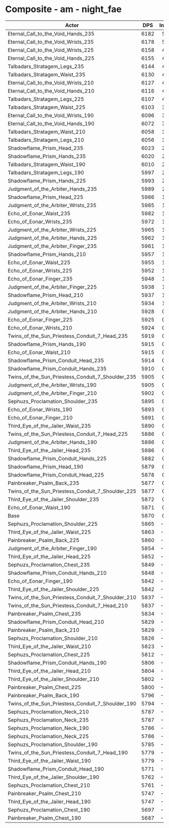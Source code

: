 # Composite - am - night_fae
| Actor | DPS | Increase |
|---|:---:|:---:|
|Eternal_Call_to_the_Void_Hands_235|6182|5.32%|
|Eternal_Call_to_the_Void_Wrists_235|6178|5.25%|
|Eternal_Call_to_the_Void_Wrists_225|6158|4.90%|
|Eternal_Call_to_the_Void_Hands_225|6155|4.85%|
|Talbadars_Stratagem_Legs_235|6144|4.66%|
|Talbadars_Stratagem_Waist_235|6130|4.43%|
|Eternal_Call_to_the_Void_Wrists_210|6127|4.38%|
|Eternal_Call_to_the_Void_Hands_210|6116|4.19%|
|Talbadars_Stratagem_Legs_225|6107|4.04%|
|Talbadars_Stratagem_Waist_225|6103|3.97%|
|Eternal_Call_to_the_Void_Wrists_190|6096|3.84%|
|Eternal_Call_to_the_Void_Hands_190|6072|3.45%|
|Talbadars_Stratagem_Waist_210|6058|3.20%|
|Talbadars_Stratagem_Legs_210|6056|3.16%|
|Shadowflame_Prism_Head_235|6023|2.61%|
|Shadowflame_Prism_Hands_235|6020|2.56%|
|Talbadars_Stratagem_Waist_190|6010|2.39%|
|Talbadars_Stratagem_Legs_190|5997|2.16%|
|Shadowflame_Prism_Hands_225|5993|2.09%|
|Judgment_of_the_Arbiter_Hands_235|5989|2.03%|
|Shadowflame_Prism_Head_225|5986|1.98%|
|Judgment_of_the_Arbiter_Wrists_235|5985|1.96%|
|Echo_of_Eonar_Waist_235|5982|1.91%|
|Echo_of_Eonar_Wrists_235|5972|1.74%|
|Judgment_of_the_Arbiter_Wrists_225|5965|1.61%|
|Judgment_of_the_Arbiter_Hands_225|5962|1.57%|
|Judgment_of_the_Arbiter_Finger_235|5961|1.55%|
|Shadowflame_Prism_Hands_210|5957|1.48%|
|Echo_of_Eonar_Waist_225|5955|1.44%|
|Echo_of_Eonar_Wrists_225|5952|1.39%|
|Echo_of_Eonar_Finger_235|5948|1.33%|
|Judgment_of_the_Arbiter_Finger_225|5938|1.16%|
|Shadowflame_Prism_Head_210|5937|1.15%|
|Judgment_of_the_Arbiter_Wrists_210|5934|1.10%|
|Judgment_of_the_Arbiter_Hands_210|5928|0.99%|
|Echo_of_Eonar_Finger_225|5925|0.94%|
|Echo_of_Eonar_Wrists_210|5924|0.92%|
|Twins_of_the_Sun_Priestess_Conduit_7_Head_235|5919|0.84%|
|Shadowflame_Prism_Hands_190|5915|0.77%|
|Echo_of_Eonar_Waist_210|5915|0.76%|
|Shadowflame_Prism_Conduit_Head_235|5914|0.75%|
|Shadowflame_Prism_Conduit_Hands_235|5910|0.68%|
|Twins_of_the_Sun_Priestess_Conduit_7_Shoulder_235|5905|0.60%|
|Judgment_of_the_Arbiter_Wrists_190|5905|0.59%|
|Judgment_of_the_Arbiter_Finger_210|5902|0.55%|
|Sephuzs_Proclamation_Shoulder_235|5895|0.42%|
|Echo_of_Eonar_Wrists_190|5893|0.39%|
|Echo_of_Eonar_Finger_210|5891|0.36%|
|Third_Eye_of_the_Jailer_Waist_235|5890|0.33%|
|Twins_of_the_Sun_Priestess_Conduit_7_Head_225|5886|0.27%|
|Judgment_of_the_Arbiter_Hands_190|5886|0.27%|
|Third_Eye_of_the_Jailer_Head_235|5886|0.27%|
|Shadowflame_Prism_Conduit_Hands_225|5882|0.21%|
|Shadowflame_Prism_Head_190|5879|0.15%|
|Shadowflame_Prism_Conduit_Head_225|5878|0.14%|
|Painbreaker_Psalm_Back_235|5877|0.13%|
|Twins_of_the_Sun_Priestess_Conduit_7_Shoulder_225|5877|0.11%|
|Third_Eye_of_the_Jailer_Shoulder_235|5872|0.03%|
|Echo_of_Eonar_Waist_190|5871|0.02%|
|Base|5870|0.00%|
|Sephuzs_Proclamation_Shoulder_225|5865|-0.08%|
|Third_Eye_of_the_Jailer_Waist_225|5863|-0.12%|
|Painbreaker_Psalm_Back_225|5860|-0.17%|
|Judgment_of_the_Arbiter_Finger_190|5854|-0.27%|
|Third_Eye_of_the_Jailer_Head_225|5852|-0.30%|
|Sephuzs_Proclamation_Chest_235|5849|-0.37%|
|Shadowflame_Prism_Conduit_Hands_210|5848|-0.37%|
|Echo_of_Eonar_Finger_190|5842|-0.47%|
|Third_Eye_of_the_Jailer_Shoulder_225|5842|-0.48%|
|Twins_of_the_Sun_Priestess_Conduit_7_Shoulder_210|5837|-0.56%|
|Twins_of_the_Sun_Priestess_Conduit_7_Head_210|5837|-0.56%|
|Painbreaker_Psalm_Chest_235|5834|-0.62%|
|Shadowflame_Prism_Conduit_Head_210|5829|-0.69%|
|Painbreaker_Psalm_Back_210|5829|-0.70%|
|Sephuzs_Proclamation_Shoulder_210|5826|-0.76%|
|Third_Eye_of_the_Jailer_Waist_210|5823|-0.81%|
|Sephuzs_Proclamation_Chest_225|5812|-0.99%|
|Shadowflame_Prism_Conduit_Hands_190|5806|-1.10%|
|Third_Eye_of_the_Jailer_Head_210|5804|-1.13%|
|Third_Eye_of_the_Jailer_Shoulder_210|5802|-1.15%|
|Painbreaker_Psalm_Chest_225|5800|-1.20%|
|Painbreaker_Psalm_Back_190|5796|-1.27%|
|Twins_of_the_Sun_Priestess_Conduit_7_Shoulder_190|5794|-1.29%|
|Sephuzs_Proclamation_Neck_210|5787|-1.41%|
|Sephuzs_Proclamation_Neck_235|5787|-1.42%|
|Sephuzs_Proclamation_Neck_190|5786|-1.43%|
|Sephuzs_Proclamation_Neck_225|5786|-1.43%|
|Sephuzs_Proclamation_Shoulder_190|5785|-1.46%|
|Twins_of_the_Sun_Priestess_Conduit_7_Head_190|5779|-1.54%|
|Third_Eye_of_the_Jailer_Waist_190|5779|-1.55%|
|Shadowflame_Prism_Conduit_Head_190|5771|-1.69%|
|Third_Eye_of_the_Jailer_Shoulder_190|5762|-1.84%|
|Sephuzs_Proclamation_Chest_210|5761|-1.86%|
|Painbreaker_Psalm_Chest_210|5747|-2.09%|
|Third_Eye_of_the_Jailer_Head_190|5747|-2.09%|
|Sephuzs_Proclamation_Chest_190|5697|-2.94%|
|Painbreaker_Psalm_Chest_190|5687|-3.13%|

